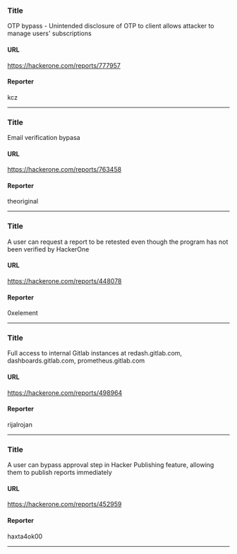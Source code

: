 ### Title
OTP bypass - Unintended disclosure of OTP to client allows attacker to manage users' subscriptions
#### URL 
https://hackerone.com/reports/777957
#### Reporter 
kcz

---


### Title
Email verification bypasa
#### URL 
https://hackerone.com/reports/763458
#### Reporter 
theoriginal

---


### Title
A user can request a report to be retested even though the program has not been verified by HackerOne
#### URL 
https://hackerone.com/reports/448078
#### Reporter 
0xelement

---


### Title
Full access to internal Gitlab instances at redash.gitlab.com, dashboards.gitlab.com, prometheus.gitlab.com
#### URL 
https://hackerone.com/reports/498964
#### Reporter 
rijalrojan

---


### Title
A user can bypass approval step in Hacker Publishing feature, allowing them to publish reports immediately
#### URL 
https://hackerone.com/reports/452959
#### Reporter 
haxta4ok00

---


